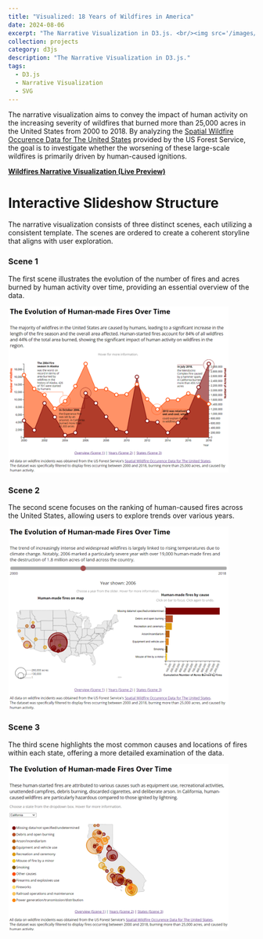 ```yaml
---
title: "Visualized: 18 Years of Wildfires in America"
date: 2024-08-06
excerpt: "The Narrative Visualization in D3.js. <br/><img src='/images/D3.png'>"
collection: projects
category: d3js
description: "The Narrative Visualization in D3.js."
tags:
  - D3.js 
  - Narrative Visualization
  - SVG
---
```


The narrative visualization aims to convey the impact of human activity on the increasing severity of wildfires that burned more than 25,000 acres in the United States from 2000 to 2018. By analyzing the [Spatial Wildfire Occurence Data for The United States](https://www.fs.usda.gov/rds/archive/Catalog/RDS-2013-0009.5) provided by the US Forest Service, the goal is to investigate whether the worsening of these large-scale wildfires is primarily driven by human-caused ignitions.

**<a href="https://ranranrunforit.github.io/visualization/scene%200.html">
Wildfires Narrative Visualization (Live Preview)
</a>**


# Interactive Slideshow Structure

The narrative visualization consists of three distinct scenes, each utilizing a consistent template. The scenes are ordered to create a coherent storyline that aligns with user exploration. 

### Scene 1

The first scene illustrates the evolution of the number of fires and acres burned by human activity over time, providing an essential overview of the data. 

<img src="/images/scene 1.png" width="450em">


### Scene 2

The second scene focuses on the ranking of human-caused fires across the United States, allowing users to explore trends over various years. 

<img src="/images/scene 2.png" width="450em">


### Scene 3

The third scene highlights the most common causes and locations of fires within each state, offering a more detailed examination of the data.

<img src="/images/scene 3.png" width="450em">
